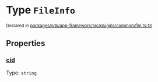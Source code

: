 # Type `FileInfo`
<sub>Declared in [packages/sdk/app-framework/src/plugins/common/file.ts:13](https://github.com/dxos/dxos/blob/bfdd5a17b/packages/sdk/app-framework/src/plugins/common/file.ts#L13)</sub>




## Properties
### [cid](https://github.com/dxos/dxos/blob/bfdd5a17b/packages/sdk/app-framework/src/plugins/common/file.ts#L14)
Type: <code>string</code>





